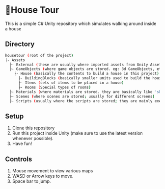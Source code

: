 # 🏡House Tour
This is a simple C# Unity repository which simulates walking around inside a house

## Directory
``` bash
housetour (root of the project)
├- Assets
  ├- External (these are usually where imported assets from Unity Asset Store be at)
  ├- GameObjects (where game objects are stored. eg: 3d GameObjects, etc)
    ├- House (basically the contents to build a house in this project)
      ├- BuildingBlocks (basically smaller units used to build the house)
      ├- Items (sets of items to be placed in a house)
      ├- Rooms (Special types of rooms)
  ├- Materials (where materials are stored. they are basically like 'skins')
  ├- Scenes (where scenes are stored; usually for different screens)
  ├- Scripts (usually where the scripts are stored; they are mainly executed based on event triggers. eg: Character dies and despawns after its HP is 0, player moves within the map)
```

## Setup
1. Clone this repository
2. Run this project inside Unity (make sure to use the latest version whenever possible).
3. Have fun!

## Controls
1. Mouse movement to view various maps
2. WASD or Arrow keys to move.
3. Space bar to jump.
